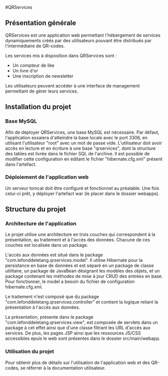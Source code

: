 #QRServices



## Présentation générale

QRServices est une application web permettant l'hébergement de services dynamiquements créés par des utilisateurs pouvant être distribués par l'intermédiaire de QR-codes.

Les services mis à disposition dans QRServices sont :
- Un compteur de like
- Un livre d'or
- Une inscription de newsletter

Les utilisateurs peuvent accéder à une interface de management permettant de gérer leurs services.



## Installation du projet

### Base MySQL

Afin de déployer QRServices, une base MySQL est nécessaire.
Par défaut, l'application essaiera d'atteindre la base locale avec le port 3306, en utilisant l'utilisateur "root" avec un mot de passe vide.
L'utilisateur doit avoir accès en lecture et en écriture à une base "qrservices", dont la structure des tables est livrée dans le fichier SQL de l'archive.
Il est possible de modifier cette configuration en éditant le fichier "hibernate.cfg.xml" présent dans l'artefact.

### Déploiement de l'application web

Un serveur tomcat doit être configuré et fonctionnel au préalable.
Une fois celui-ci prêt, y déployer l'artefact war (le placer dans le dossier webapps).



## Structure du projet

### Architecture de l'application

Le projet utilise une architecture en trois couches qui correspondent à la présentation, au traitement et à l'accès des données. Chacune de ces couches est localisée dans un package.

L'accès aux données est situé dans le package "com.lefonddeletang.qrservices.model". Il utilise Hibernate pour la persistance en base de données et est séparé en un package de classe utilitaire, un package de JavaBean désignant les modèles des objets, et un package contenant les méthodes de mise à jour CRUD des entrées en base. Pour fonctionner, le model a besoin du fichier de configuration hibernate.cfg.xml.

Le traitement n'est composé que du package "com.lefonddeletang.qrservices.controller" et contient la logique reliant la présentation à l'accès aux données.

La présentation, présente dans le package "com.lefonddeletang.qrservices.view", est composée de servlets dans un package à cet effet ainsi que d'une classe filtrant les URL d'accès aux services. De plus, les pages JSP ainsi que les ressources JS/CSS accessibles epuis le web sont présentes dans le dossier src/main/webapp.

### Utilisation du projet

Pour obtenir plus de détails sur l'utilisation de l'application web et des QR-codes, se réferrer à la documentation utilisateur.
